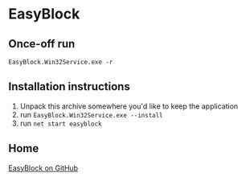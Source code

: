 # EasyBlock 

## Once-off run

`EasyBlock.Win32Service.exe -r`

## Installation instructions

1. Unpack this archive somewhere you'd like to keep the application
2. run `EasyBlock.Win32Service.exe --install`
3. run `net start easyblock`

## Home

[EasyBlock on GitHub](https://github.com/fluffynuts/easyblock)

